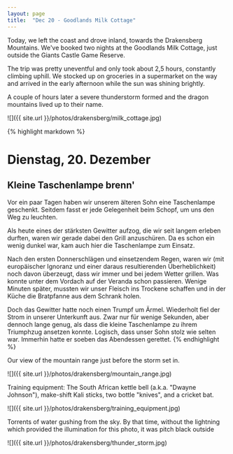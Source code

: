 ```yaml
---
layout: page
title:  "Dec 20 - Goodlands Milk Cottage"
---
```


Today, we left the coast and drove inland, towards the Drakensberg Mountains. We've booked two nights at the Goodlands Milk Cottage, just outside the Giants Castle Game Reserve.

The trip was pretty uneventful and only took about 2,5 hours, constantly climbing uphill. We stocked up on groceries in a supermarket on the way and arrived in the early afternoon while the sun was shining brightly.

A couple of hours later a severe thunderstorm formed and the dragon mountains lived up to their name.

![]({{ site.url }}/photos/drakensberg/milk_cottage.jpg)

{% highlight markdown %}
# Dienstag, 20. Dezember
## Kleine Taschenlampe brenn'

Vor ein paar Tagen haben wir unserem älteren Sohn eine Taschenlampe geschenkt. Seitdem fasst er jede Gelegenheit beim Schopf, um uns den Weg zu leuchten.

Als heute eines der stärksten Gewitter aufzog, die wir seit langem erleben durften, waren wir gerade dabei den Grill anzuschüren. Da es schon ein wenig dunkel war, kam auch hier die Taschenlampe zum Einsatz.

Nach den ersten Donnerschlägen und einsetzendem Regen, waren wir (mit europäischer Ignoranz und einer daraus resultierenden Überheblichkeit) noch davon überzeugt, dass wir immer und bei jedem Wetter grillen. Was konnte unter dem Vordach auf der Veranda schon passieren. Wenige Minuten später, mussten wir unser Fleisch ins Trockene schaffen und in der Küche die Bratpfanne aus dem Schrank holen.

Doch das Gewitter hatte noch einen Trumpf um Ärmel. Wiederholt fiel der Strom in unserer Unterkunft aus. Zwar nur für wenige Sekunden, aber dennoch lange genug, als dass die kleine Taschenlampe zu ihrem Triumphzug ansetzen konnte. Logisch, dass unser Sohn stolz wie selten war. Immerhin hatte er soeben das Abendessen gerettet.
{% endhighlight %}

Our view of the mountain range just before the storm set in.

![]({{ site.url }}/photos/drakensberg/mountain_range.jpg)

Training equipment: The South African kettle bell (a.k.a. "Dwayne Johnson"), make-shift Kali sticks, two bottle "knives", and a cricket bat.

![]({{ site.url }}/photos/drakensberg/training_equipment.jpg)

Torrents of water gushing from the sky. By that time, without the lightning which provided the illumination for this photo, it was pitch black outside 

![]({{ site.url }}/photos/drakensberg/thunder_storm.jpg)
